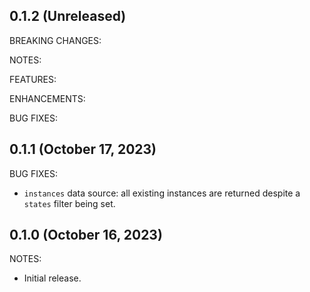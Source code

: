 ## 0.1.2 (Unreleased)

BREAKING CHANGES:

NOTES:

FEATURES:

ENHANCEMENTS:

BUG FIXES:

## 0.1.1 (October 17, 2023)

BUG FIXES:

- `instances` data source: all existing instances are returned despite a `states` filter being set.

## 0.1.0 (October 16, 2023)

NOTES:

- Initial release.
